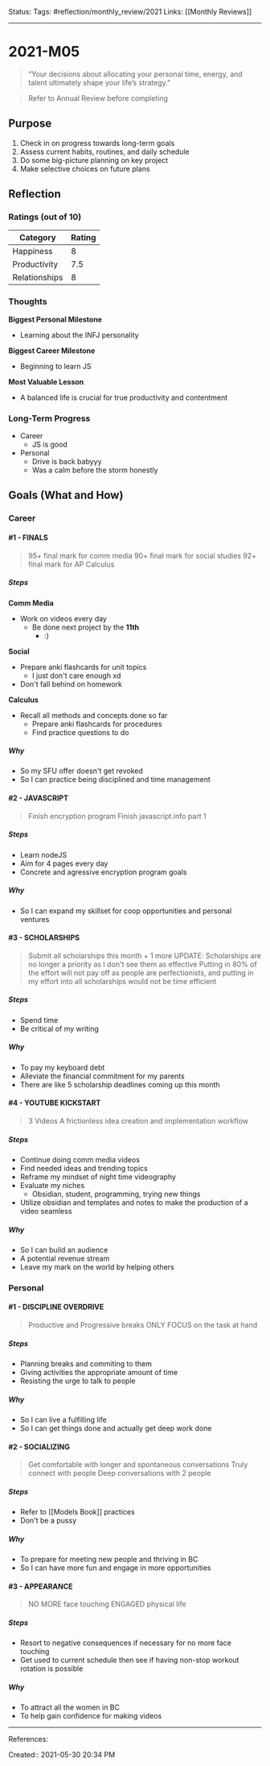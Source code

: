 Status:
Tags: #reflection/monthly_review/2021
Links: [[Monthly Reviews]]
___
# 2021-M05
> “Your decisions about allocating your personal time, energy, and talent ultimately shape your life’s strategy.”

>Refer to Annual Review before completing

## Purpose
1. Check in on progress towards long-term goals
2. Assess current habits, routines, and daily schedule
3. Do some big-picture planning on key project
4. Make selective choices on future plans
## Reflection
### Ratings (out of 10)
| Category      | Rating |
| ------------- | ------ |
| Happiness     | 8      |
| Productivity  | 7.5    | 
| Relationships | 8      |
### Thoughts
**Biggest Personal Milestone**
- Learning about the INFJ personality

**Biggest Career Milestone**
- Beginning to learn JS

**Most Valuable Lesson**
- A balanced life is crucial for true productivity and contentment

### Long-Term Progress
- Career
	- JS is good
- Personal
	- Drive is back babyyy
	- Was a calm before the storm honestly
## Goals (What and How)
### Career
#### #1 - FINALS
> 95+ final mark for comm media
> 90+ final mark for social studies
> 92+ final mark for AP Calculus
##### Steps
**Comm Media**
- Work on videos every day
	- Be done next project by the **11th**
		- :)

**Social**
- Prepare anki flashcards for unit topics
	- I just don't care enough xd
- Don't fall behind on homework

**Calculus**
- Recall all methods and concepts done so far
	- Prepare anki flashcards for procedures
	- Find practice questions to do
##### Why
- So my SFU offer doesn't get revoked
- So I can practice being disciplined and time management
#### #2 - JAVASCRIPT
> Finish encryption program
> Finish javascript.info part 1
##### Steps
- Learn nodeJS
- Aim for 4 pages every day
- Concrete and agressive encryption program goals
##### Why
- So I can expand my skillset for coop opportunities and personal ventures
#### #3 - SCHOLARSHIPS
> Submit all scholarships this month + 1 more
> UPDATE: Scholarships are no longer a priority as I don't see them as effective
> Putting in 80% of the effort will not pay off as people are perfectionists, and putting in my effort into all scholarships would not be time efficient
##### Steps
- Spend time 
- Be critical of my writing
##### Why
- To pay my keyboard debt
- Alleviate the financial commitment for my parents
- There are like 5 scholarship deadlines coming up this month
#### #4 - YOUTUBE KICKSTART
> 3 Videos
> A frictionless idea creation and implementation workflow
##### Steps
- Continue doing comm media videos
- Find needed ideas and trending topics
- Reframe my mindset of night time videography
- Evaluate my niches
	- Obsidian, student, programming, trying new things
- Utilize obsidian and templates and notes to make the production of a video seamless
##### Why
- So I can build an audience
- A potential revenue stream
- Leave my mark on the world by helping others
### Personal
#### #1 - DISCIPLINE OVERDRIVE
> Productive and Progressive breaks ONLY
> FOCUS on the task at hand
##### Steps
- Planning breaks and commiting to them
- Giving activities the appropriate amount of time
- Resisting the urge to talk to people
##### Why
- So I can live a fulfilling life
- So I can get things done and actually get deep work done
#### #2 - SOCIALIZING
> Get comfortable with longer and spontaneous conversations
> Truly connect with people
> Deep conversations with 2 people
##### Steps
- Refer to [[Models Book]] practices
- Don't be a pussy
##### Why
- To prepare for meeting new people and thriving in BC
- So I can have more fun and engage in more opportunities
#### #3 - APPEARANCE
> NO MORE face touching
> ENGAGED physical life
##### Steps
- Resort to negative consequences if necessary for no more face touching
- Get used to current schedule then see if having non-stop workout rotation is possible
##### Why
- To attract all the women in BC
- To help gain confidence for making videos

___
References:

Created:: 2021-05-30 20:34 PM